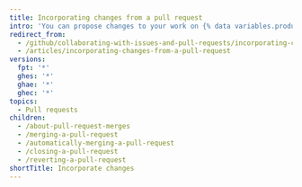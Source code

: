 ```yaml
---
title: Incorporating changes from a pull request
intro: 'You can propose changes to your work on {% data variables.product.product_name %} through pull requests. Learn how to create, manage, and merge pull requests.'
redirect_from:
  - /github/collaborating-with-issues-and-pull-requests/incorporating-changes-from-a-pull-request/
  - /articles/incorporating-changes-from-a-pull-request
versions:
  fpt: '*'
  ghes: '*'
  ghae: '*'
  ghec: '*'
topics:
  - Pull requests
children:
  - /about-pull-request-merges
  - /merging-a-pull-request
  - /automatically-merging-a-pull-request
  - /closing-a-pull-request
  - /reverting-a-pull-request
shortTitle: Incorporate changes
---
```


